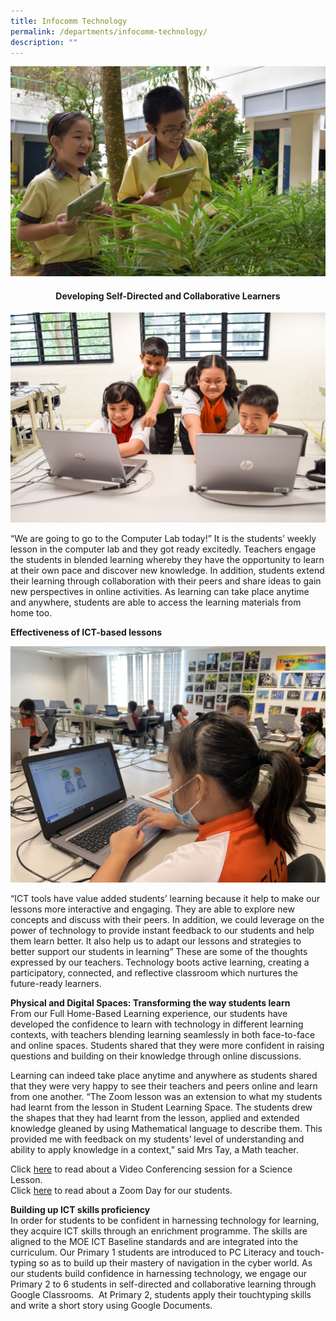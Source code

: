 ```yaml
---
title: Infocomm Technology
permalink: /departments/infocomm-technology/
description: ""
---
```

![](/images/ICT-Department-Banner-Photo.jpg)

<h4 style="text-align: center;"><strong>Developing Self-Directed and Collaborative Learners</strong></h4>

![](/images/Photo-11.jpg)

<p>&ldquo;We are going to go to the Computer Lab today!&rdquo; It is the students&rsquo; weekly lesson in the computer lab and they got ready excitedly. Teachers engage the students in blended learning whereby they have the opportunity to learn at their own pace and discover new knowledge. In addition, students extend their learning through collaboration with their peers and share ideas to gain new perspectives in online activities. As learning can take place anytime and anywhere, students are able to access the learning materials from home too.</p>
<p><strong>Effectiveness of ICT-based lessons</strong></p>

![](/images/Hotspot-1B-2048x1536.jpg)

<p>&ldquo;ICT tools have value added students&rsquo; learning because it help to make our lessons more interactive and engaging. They are able to explore new concepts and discuss with their peers. In addition, we could leverage on the power of technology to provide instant feedback to our students and help them learn better. It also help us to adapt our lessons and strategies to better support our students in learning&rdquo; These are some of the thoughts expressed by our teachers. Technology boots active learning, creating a participatory, connected, and reflective classroom which nurtures the future-ready learners.</p>
<p><strong>Physical and Digital Spaces: Transforming the way students learn<br /></strong>From our Full Home-Based Learning experience, our students have developed the confidence to learn with technology in different learning contexts, with teachers blending learning seamlessly in both face-to-face and online spaces. Students shared that they were more confident in raising questions and building on their knowledge through online discussions.</p>
<p>Learning can indeed take place anytime and anywhere as students shared that they were very happy to see their teachers and peers online and learn from one another. &ldquo;The Zoom lesson was an extension to what my students had learnt from the lesson in Student Learning Space. The students drew the shapes that they had learnt from the lesson, applied and extended knowledge gleaned by using Mathematical language to describe them. This provided me with feedback on my students&rsquo; level of understanding and ability to apply knowledge in a context,&rdquo; said Mrs Tay, a Math teacher.</p>
<p>Click&nbsp;<a href="https://www.facebook.com/pg/Blangah-Rise-Primary-School-1143547012326368/photos/?tab=album&amp;album_id=3497906250223754">here</a>&nbsp;to read about a Video Conferencing session for a Science Lesson.<br>Click&nbsp;<a href="https://www.facebook.com/pg/Blangah-Rise-Primary-School-1143547012326368/photos/?tab=album&amp;album_id=3530317306982648">here</a>&nbsp;to read about a Zoom Day for our students.</p>
<p><strong>Building up ICT skills proficiency<br /></strong>In order for students to be confident in harnessing technology for learning, they acquire ICT skills through an enrichment programme. The skills are aligned to the MOE ICT Baseline standards and are integrated into the curriculum. Our Primary 1 students are introduced to PC Literacy and touch-typing so as to build up their mastery of navigation in the cyber world. As our students build confidence in harnessing technology, we engage our Primary 2 to 6 students in self-directed and collaborative learning through Google Classrooms. &nbsp;At Primary 2, students apply their touchtyping skills and write a short story using Google Documents.</p>